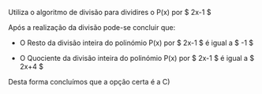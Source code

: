 Utiliza o algoritmo de divisão para dividires o P(x) por $ 2x-1 $

Após a realização da divisão pode-se concluir que: 

- O Resto da divisão inteira do polinómio P(x) por $ 2x-1 $ é igual a $ -1 $

- O Quociente da divisão inteira do polinómio P(x) por $ 2x-1 $ é igual a $  2x+4 $

Desta forma concluímos que a opção certa é a C) 
